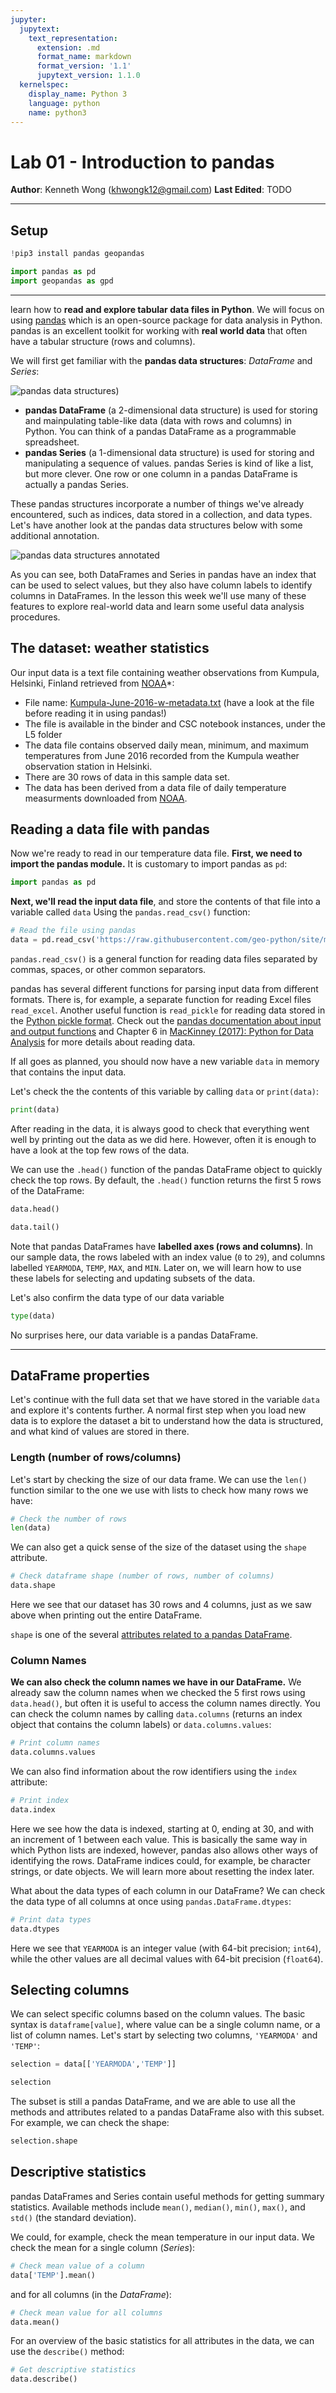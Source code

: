 ```yaml
---
jupyter:
  jupytext:
    text_representation:
      extension: .md
      format_name: markdown
      format_version: '1.1'
      jupytext_version: 1.1.0
  kernelspec:
    display_name: Python 3
    language: python
    name: python3
---
```


# Lab 01 - Introduction to pandas

**Author**: Kenneth Wong (khwongk12@gmail.com)
**Last Edited**: TODO

---

## Setup

```python
!pip3 install pandas geopandas
```

```python
import pandas as pd
import geopandas as gpd
```

---

learn how to **read and explore tabular data files in Python**. We will focus on using [pandas](https://pandas.pydata.org/pandas-docs/stable/) which is an open-source package for data analysis in Python. pandas is an excellent toolkit for working with **real world data** that often have a tabular structure (rows and columns).

We will first get familiar with the **pandas data structures**: *DataFrame* and *Series*:

![pandas data structures](https://geo-python-site.readthedocs.io/en/latest/_images/pandas-structures.png))

- **pandas DataFrame** (a 2-dimensional data structure) is used for storing and mainpulating table-like data (data with rows and columns) in Python. You can think of a pandas DataFrame as a programmable spreadsheet. 
- **pandas Series** (a 1-dimensional data structure) is used for storing and manipulating a sequence of values. pandas Series is kind of like a list, but more clever. One row or one column in a pandas DataFrame is actually a pandas Series. 

These pandas structures incorporate a number of things we've already encountered, such as indices, data stored in a collection, and data types. Let's have another look at the pandas data structures below with some additional annotation.

![pandas data structures annotated](https://geo-python-site.readthedocs.io/en/latest/_images/pandas-structures-annotated.png)

As you can see, both DataFrames and Series in pandas have an index that can be used to select values, but they also have column labels to identify columns in DataFrames. In the lesson this week we'll use many of these features to explore real-world data and learn some useful data analysis procedures.


## The dataset: weather statistics

Our input data is a text file containing weather observations from Kumpula, Helsinki, Finland retrieved from [NOAA](https://www.ncdc.noaa.gov/)*:

- File name: [Kumpula-June-2016-w-metadata.txt](Kumpula-June-2016-w-metadata.txt) (have a look at the file before reading it in using pandas!)
- The file is available in the binder and CSC notebook instances, under the L5 folder 
- The data file contains observed daily mean, minimum, and maximum temperatures from June 2016 recorded from the Kumpula weather observation station in Helsinki.
- There are 30 rows of data in this sample data set.
- The data has been derived from a data file of daily temperature measurments downloaded from [NOAA](https://www.ncdc.noaa.gov/cdo-web/).


## Reading a data file with pandas

Now we're ready to read in our temperature data file. **First, we need to import the pandas module.** It is customary to import pandas as `pd`:

```python
import pandas as pd
```

**Next, we'll read the input data file**, and store the contents of that file into a variable called `data` Using the `pandas.read_csv()` function:

```python
# Read the file using pandas
data = pd.read_csv('https://raw.githubusercontent.com/geo-python/site/master/source/notebooks/L5/Kumpula-June-2016-w-metadata.txt', skiprows = 8)
```

`pandas.read_csv()` is a general function for reading data files separated by commas, spaces, or other common separators. 

pandas has several different functions for parsing input data from different formats. There is, for example, a separate function for reading Excel files `read_excel`. Another useful function is `read_pickle` for reading data stored in the [Python pickle format](https://docs.python.org/3/library/pickle.html). Check out the [pandas documentation about input and output functions](https://pandas.pydata.org/pandas-docs/stable/user_guide/io.html#io-tools-text-csv-hdf5) and Chapter 6 in [MacKinney (2017): Python for Data Analysis](https://geo-python-site.readthedocs.io/en/latest/course-info/resources.html#books) for more details about reading data.

If all goes as planned, you should now have a new variable `data` in memory that contains the input data. 

Let's check the the contents of this variable by calling `data` or `print(data)`:

```python
print(data)
```

After reading in the data, it is always good to check that everything went well by printing out the data as we did here. However, often it is enough to have a look at the top few rows of the data. 

We can use the `.head()` function of the pandas DataFrame object to quickly check the top rows. By default, the `.head()` function returns the first 5 rows of the DataFrame:

```python
data.head()
```

```python
data.tail()
```

Note that pandas DataFrames have **labelled axes (rows and columns)**. In our sample data, the rows labeled with an index value (`0` to `29`), and columns labelled `YEARMODA`, `TEMP`, `MAX`, and `MIN`. Later on, we will learn how to use these labels for selecting and updating subsets of the data.

Let's also confirm the data type of our data variable

```python
type(data)
```

No surprises here, our data variable is a pandas DataFrame.

---

## DataFrame properties

Let's continue with the full data set that we have stored in the variable `data` and explore it's contents further. 
A normal first step when you load new data is to explore the dataset a bit to understand how the data is structured, and what kind of values are stored in there.

### Length (number of rows/columns)

Let's start by checking the size of our data frame. We can use the `len()` function similar to the one we use with lists to check how many rows we have:

```python
# Check the number of rows 
len(data)
```

We can also get a quick sense of the size of the dataset using the `shape` attribute.

```python
# Check dataframe shape (number of rows, number of columns)
data.shape
```

Here we see that our dataset has 30 rows and 4 columns, just as we saw above when printing out the entire DataFrame.

`shape` is one of the several [attributes related to a pandas DataFrame](https://pandas.pydata.org/pandas-docs/stable/reference/frame.html#attributes-and-underlying-data).

### Column Names

**We can also check the column names we have in our DataFrame.** We already saw the column names when we checked the 5 first rows using `data.head()`, but often it is useful to access the column names directly. You can check the column names by calling `data.columns` (returns an index object that contains the column labels) or `data.columns.values`:

```python
# Print column names
data.columns.values
```

We can also find information about the row identifiers using the `index` attribute:

```python
# Print index
data.index
```

Here we see how the data is indexed, starting at 0, ending at 30, and with an increment of 1 between each value. This is basically the same way in which Python lists are indexed, however, pandas also allows other ways of identifying the rows. DataFrame indices could, for example, be character strings, or date objects. We will learn more about resetting the index later.

What about the data types of each column in our DataFrame? We can check the data type of all columns at once using `pandas.DataFrame.dtypes`:

```python
# Print data types
data.dtypes
```

Here we see that `YEARMODA` is an integer value (with 64-bit precision; `int64`), while the other values are all decimal values with 64-bit precision (`float64`).

## Selecting columns

We can select specific columns based on the column values. The basic syntax is `dataframe[value]`, where value can be a single column name, or a list of column names. Let's start by selecting two columns, `'YEARMODA'` and `'TEMP'`:

```python
selection = data[['YEARMODA','TEMP']]
```

```python
selection
```

The subset is still a pandas DataFrame, and we are able to use all the methods and attributes related to a pandas DataFrame also with this subset. For example, we can check the shape:

```python
selection.shape
```

## Descriptive statistics

pandas DataFrames and Series contain useful methods for getting summary statistics. Available methods include `mean()`, `median()`, `min()`, `max()`, and `std()` (the standard deviation).

We could, for example, check the mean temperature in our input data. We check the mean for a single column (*Series*): 

```python
# Check mean value of a column
data['TEMP'].mean()
```

and for all columns (in the *DataFrame*):

```python
# Check mean value for all columns
data.mean()
```

For an overview of the basic statistics for all attributes in the data, we can use the `describe()` method:

```python
# Get descriptive statistics
data.describe()
```
